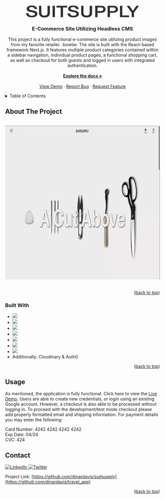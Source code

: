 <br />
<div align="center" id="top">
  <a href="https://github.com/dinardavis/suitsupply">
    <img src="frontend/public/suitsupply-logo.svg" alt="Suitsupply Logo" height="40">
  </a>

<h3 align="center">E-Commerce Site Utilizing Headless CMS</h3>
     
   <p align="center">
    This project is a fully functional e-commerce site utilizing product images from my favorite retailer. :bowtie: The site is built with the React-based framework Next.js. It features multiple product categories contained within a sidebar navigation, individual product pages, a functional shopping cart, as well as checkout for both guests and logged in users with integrated authentication.  
    <br />
    <br />
    <a href="https://github.com/dinardavis/suitsupply"><strong>Explore the docs »</strong></a>
    <br />
    <br />
    <a href="https://suitsupply.vercel.app/">View Demo</a>
    ·
    <a href="https://github.com/dinardavis/suitsupply/issues">Report Bug</a>
    ·
    <a href="https://github.com/dinardavis/suitsupply/issues">Request Feature</a>
  </p>
</div>



<!-- TABLE OF CONTENTS -->
<details>
  <summary>Table of Contents</summary>
  <ol>
    <li>
      <a href="#about-the-project">About The Project</a>
      <ul>
        <li><a href="#built-with">Built With</a></li>
      </ul>
    </li>
    <li><a href="#usage">Usage</a></li>
    <li><a href="#contact">Contact</a></li>
  </ol>
</details>



<!-- ABOUT THE PROJECT -->
## About The Project

<br />

<div align="center">
  <img src="frontend/public/suitsupply_demo.webp" alt="Animation showing the basic functionality of the choosing an item, adding it to the shopping cart, and navigating to different pages." height="500">
</div>

<br />

<p align="right">(<a href="#top">back to top</a>)</p>



### Built With

* <img src="https://img.shields.io/badge/React-20232A?style=for-the-badge&logo=react&logoColor=61DAFB" />
* <img src="https://img.shields.io/badge/next.js-000000?style=for-the-badge&logo=nextdotjs&logoColor=white" />
* <img src="https://img.shields.io/badge/strapi-2F2E8B?style=for-the-badge&logo=strapi&logoColor=white" />
* <img src="https://img.shields.io/badge/GraphQl-E10098?style=for-the-badge&logo=graphql&logoColor=white" /> 
* <img src="https://img.shields.io/badge/Stripe-626CD9?style=for-the-badge&logo=Stripe&logoColor=white" /> 
* <img src="https://img.shields.io/badge/Heroku-430098?style=for-the-badge&logo=heroku&logoColor=white" />
* <img src="https://img.shields.io/badge/Vercel-000000?style=for-the-badge&logo=vercel&logoColor=white" />
* Additionally: Cloudinary & Auth0




<p align="right">(<a href="#top">back to top</a>)</p>


<!-- USAGE EXAMPLES -->
## Usage

As mentioned, the application is fully functional. Click here to view the [Live Demo](https://suitsupply.vercel.app/). Users are able to create new credentials, or login using an existing Google account. However, a checkout is also able to be processed without logging in. To proceed with the development/test mode checkout please add properly formatted email and shipping information. For payment details you may enter the following: 

Card Number: 4242 4242 4242 4242 <br />
Exp Date: 04/24 <br />
CVC: 424

<!-- CONTACT -->
## Contact

 <a href="https://www.linkedin.com/in/dinardavis/">
    <img src="https://camo.githubusercontent.com/f17ba9730c27e5f1230325b94c8b68bbf3115d32650866f6e3d0ade68201beea/68747470733a2f2f696d672e736869656c64732e696f2f62616467652f4c696e6b6564496e2d2532333030373742352e7376673f6c6f676f3d6c696e6b6564696e266c6f676f436f6c6f723d7768697465" alt="LinkedIn" data-canonical-src="https://img.shields.io/badge/LinkedIn-%230077B5.svg?logo=linkedin&amp;logoColor=white" style="max-width: 100%;">
  </a>
  <a href="https://twitter.com/dinardavis">
    <img src="https://camo.githubusercontent.com/2cbca4be42d81c6833fd417d74f5322e80861326d03d52289924138947be7b4e/68747470733a2f2f696d672e736869656c64732e696f2f62616467652f547769747465722d2532333144413146322e7376673f6c6f676f3d54776974746572266c6f676f436f6c6f723d7768697465" alt="Twitter" data-canonical-src="https://img.shields.io/badge/Twitter-%231DA1F2.svg?logo=Twitter&amp;logoColor=white" style="max-width: 100%;">
  </a>

Project Link: [https://github.com/dinardavis/suitsupply](https://github.com/dinardavis/travel_app)

<p align="right">(<a href="#top">back to top</a>)</p>
